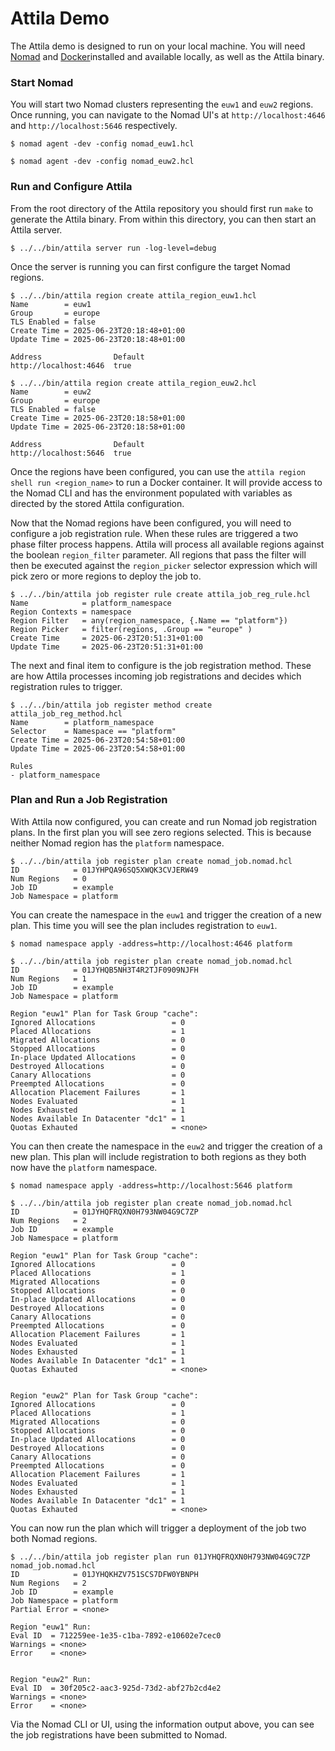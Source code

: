 # Attila Demo
The Attila demo is designed to run on your local machine. You will need
[Nomad](https://developer.hashicorp.com/nomad/install) and
[Docker](https://docs.docker.com/engine/install/)installed and available locally, as well as the
Attila binary.

### Start Nomad
You will start two Nomad clusters representing the `euw1` and `euw2` regions. Once running, you can
navigate to the Nomad UI's at `http://localhost:4646` and `http://localhost:5646` respectively.
```console
$ nomad agent -dev -config nomad_euw1.hcl
```

```console
$ nomad agent -dev -config nomad_euw2.hcl
```

### Run and Configure Attila
From the root directory of the Attila repository you should first run `make` to generate the Attila
binary. From within this directory, you can then start an Attila server.
```console
$ ../../bin/attila server run -log-level=debug
```

Once the server is running you can first configure the target Nomad regions.
```console
$ ../../bin/attila region create attila_region_euw1.hcl
Name        = euw1
Group       = europe
TLS Enabled = false
Create Time = 2025-06-23T20:18:48+01:00
Update Time = 2025-06-23T20:18:48+01:00

Address                Default
http://localhost:4646  true
```

```console
$ ../../bin/attila region create attila_region_euw2.hcl
Name        = euw2
Group       = europe
TLS Enabled = false
Create Time = 2025-06-23T20:18:58+01:00
Update Time = 2025-06-23T20:18:58+01:00

Address                Default
http://localhost:5646  true
```

Once the regions have been configured, you can use the `attila region shell run <region_name>` to
run a Docker container. It will provide access to the Nomad CLI and has the environment populated
with variables as directed by the stored Attila configuration.

Now that the Nomad regions have been configured, you will need to configure a job registration rule.
When these rules are triggered a two phase filter process happens. Attila will process all available
regions against the boolean `region_filter` parameter. All regions that pass the filter will then be
executed against the `region_picker` selector expression which will pick zero or more regions to
deploy the job to.
```console
$ ../../bin/attila job register rule create attila_job_reg_rule.hcl
Name            = platform_namespace
Region Contexts = namespace
Region Filter   = any(region_namespace, {.Name == "platform"})
Region Picker   = filter(regions, .Group == "europe" )
Create Time     = 2025-06-23T20:51:31+01:00
Update Time     = 2025-06-23T20:51:31+01:00
```

The next and final item to configure is the job registration method. These are how Attila processes
incoming job registrations and decides which registration rules to trigger.
```console
$ ../../bin/attila job register method create attila_job_reg_method.hcl
Name        = platform_namespace
Selector    = Namespace == "platform"
Create Time = 2025-06-23T20:54:58+01:00
Update Time = 2025-06-23T20:54:58+01:00

Rules
- platform_namespace
```

### Plan and Run a Job Registration
With Attila now configured, you can create and run Nomad job registration plans. In the first plan
you will see zero regions selected. This is because neither Nomad region has the `platform`
namespace.
```console
$ ../../bin/attila job register plan create nomad_job.nomad.hcl
ID            = 01JYHPQA96SQ5XWQK3CVJERW49
Num Regions   = 0
Job ID        = example
Job Namespace = platform
```

You can create the namespace in the `euw1` and trigger the creation of a new plan. This time you
will see the plan includes registration to `euw1`.
```console
$ nomad namespace apply -address=http://localhost:4646 platform
```
```console
$ ../../bin/attila job register plan create nomad_job.nomad.hcl
ID            = 01JYHQB5NH3T4R2TJF0909NJFH
Num Regions   = 1
Job ID        = example
Job Namespace = platform

Region "euw1" Plan for Task Group "cache":
Ignored Allocations                 = 0
Placed Allocations                  = 1
Migrated Allocations                = 0
Stopped Allocations                 = 0
In-place Updated Allocations        = 0
Destroyed Allocations               = 0
Canary Allocations                  = 0
Preempted Allocations               = 0
Allocation Placement Failures       = 1
Nodes Evaluated                     = 1
Nodes Exhausted                     = 1
Nodes Available In Datacenter "dc1" = 1
Quotas Exhauted                     = <none>
```

You can then create the namespace in the `euw2` and trigger the creation of a new plan. This plan
will include registration to both regions as they both now have the `platform` namespace.
```console
$ nomad namespace apply -address=http://localhost:5646 platform
```
```console
$ ../../bin/attila job register plan create nomad_job.nomad.hcl
ID            = 01JYHQFRQXN0H793NW04G9C7ZP
Num Regions   = 2
Job ID        = example
Job Namespace = platform

Region "euw1" Plan for Task Group "cache":
Ignored Allocations                 = 0
Placed Allocations                  = 1
Migrated Allocations                = 0
Stopped Allocations                 = 0
In-place Updated Allocations        = 0
Destroyed Allocations               = 0
Canary Allocations                  = 0
Preempted Allocations               = 0
Allocation Placement Failures       = 1
Nodes Evaluated                     = 1
Nodes Exhausted                     = 1
Nodes Available In Datacenter "dc1" = 1
Quotas Exhauted                     = <none>


Region "euw2" Plan for Task Group "cache":
Ignored Allocations                 = 0
Placed Allocations                  = 1
Migrated Allocations                = 0
Stopped Allocations                 = 0
In-place Updated Allocations        = 0
Destroyed Allocations               = 0
Canary Allocations                  = 0
Preempted Allocations               = 0
Allocation Placement Failures       = 1
Nodes Evaluated                     = 1
Nodes Exhausted                     = 1
Nodes Available In Datacenter "dc1" = 1
Quotas Exhauted                     = <none>
```

You can now run the plan which will trigger a deployment of the job two both Nomad regions.
```console
$ ../../bin/attila job register plan run 01JYHQFRQXN0H793NW04G9C7ZP nomad_job.nomad.hcl
ID            = 01JYHQKHZV751SCS7DFW0YBNPH
Num Regions   = 2
Job ID        = example
Job Namespace = platform
Partial Error = <none>

Region "euw1" Run:
Eval ID  = 712259ee-1e35-c1ba-7892-e10602e7cec0
Warnings = <none>
Error    = <none>


Region "euw2" Run:
Eval ID  = 30f205c2-aac3-925d-73d2-abf27b2cd4e2
Warnings = <none>
Error    = <none>
```

Via the Nomad CLI or UI, using the information output above, you can see the job registrations have
been submitted to Nomad.
